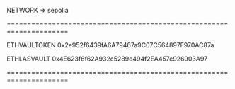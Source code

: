 
  NETWORK => sepolia

  =====================================================================

  ETHVAULTOKEN 0x2e952f6439fA6A79467a9C07C564897F970AC87a

  ETHLASVAULT 0x4E623f6f62A932c5289e494f2EA457e926903A97

  =====================================================================


  